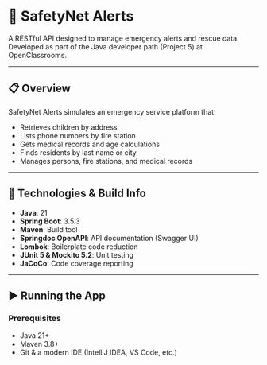 # 🚨 SafetyNet Alerts

A RESTful API designed to manage emergency alerts and rescue data.  
Developed as part of the Java developer path (Project 5) at OpenClassrooms.

---

## 📋 Overview

SafetyNet Alerts simulates an emergency service platform that:

- Retrieves children by address
- Lists phone numbers by fire station
- Gets medical records and age calculations
- Finds residents by last name or city
- Manages persons, fire stations, and medical records

---

## 🔧 Technologies & Build Info

- **Java**: 21
- **Spring Boot**: 3.5.3
- **Maven**: Build tool
- **Springdoc OpenAPI**: API documentation (Swagger UI)
- **Lombok**: Boilerplate code reduction
- **JUnit 5 & Mockito 5.2**: Unit testing
- **JaCoCo**: Code coverage reporting

---

## ▶️ Running the App

### Prerequisites

- Java 21+
- Maven 3.8+
- Git & a modern IDE (IntelliJ IDEA, VS Code, etc.)


